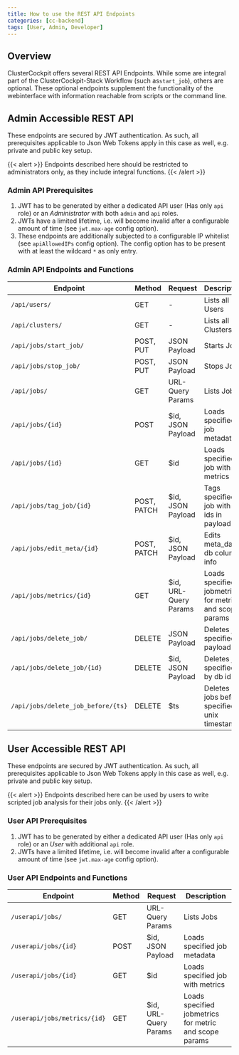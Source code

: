 ```yaml
---
title: How to use the REST API Endpoints
categories: [cc-backend]
tags: [User, Admin, Developer]
---
```


## Overview

ClusterCockpit offers several REST API Endpoints. While some are integral part of the ClusterCockpit-Stack Workflow (such as`start_job`), others are optional.
These optional endpoints supplement the functionality of the webinterface with information reachable from scripts or the command line.

## Admin Accessible REST API

These endpoints are secured by JWT authentication. As such, all prerequisites applicable to Json Web Tokens apply in this case as well, e.g. private and public key setup.

{{< alert >}}
    Endpoints described here should be restricted to administrators only, as they include integral functions.
{{< /alert >}}

### Admin API Prerequisites

1. JWT has to be generated by either a dedicated API user (Has only `api` role) or an *Administrator* with both `admin` and `api` roles.
2. JWTs have a limited lifetime, i.e. will become invalid after a configurable amount of time (see `jwt.max-age` config option).
3. These endpoints are additionally subjected to a configurable IP whitelist (see `apiAllowedIPs` config option). The config option has to be present with at least the wildcard `*` as only entry.

### Admin API Endpoints and Functions

| Endpoint | Method | Request | Description |
|----------|--------|---------|-------------|
| `/api/users/`                 | GET         | - | Lists all Users |
| `/api/clusters/`              | GET         | - | Lists all Clusters |
| `/api/jobs/start_job/`        | POST, PUT   | JSON Payload | Starts Job |
| `/api/jobs/stop_job/`         | POST, PUT   | JSON Payload | Stops Jobs |
| `/api/jobs/`                  | GET         | URL-Query Params | Lists Jobs |
| `/api/jobs/{id}`              | POST        | $id, JSON Payload | Loads specified job metadata |
| `/api/jobs/{id}`              | GET         | $id | Loads specified job with metrics |
| `/api/jobs/tag_job/{id}`      | POST, PATCH | $id, JSON Payload | Tags specified job with tag ids in payload |
| `/api/jobs/edit_meta/{id}`    | POST, PATCH | $id, JSON Payload | Edits meta_data db colums info |
| `/api/jobs/metrics/{id}`      | GET         | $id, URL-Query Params | Loads specified jobmetrics for metric and scope params |
| `/api/jobs/delete_job/`       | DELETE      | JSON Payload | Deletes job specified in payload |
| `/api/jobs/delete_job/{id}`   | DELETE      | $id, JSON Payload | Deletes job specified by db id |
| `/api/jobs/delete_job_before/{ts}` | DELETE | $ts | Deletes all jobs before specified unix timestamp |

## User Accessible REST API

These endpoints are secured by JWT authentication. As such, all prerequisites applicable to Json Web Tokens apply in this case as well, e.g. private and public key setup.

{{< alert >}}
    Endpoints described here can be used by users to write scripted job analysis for their jobs only.
{{< /alert >}}

### User API Prerequisites

1. JWT has to be generated by either a dedicated API user (Has only `api` role) or an *User* with additional `api` role.
2. JWTs have a limited lifetime, i.e. will become invalid after a configurable amount of time (see `jwt.max-age` config option).

### User API Endpoints and Functions

| Endpoint | Method | Request | Description |
|----------|--------|---------|-------------|
| `/userapi/jobs/`                  | GET         | URL-Query Params | Lists Jobs |
| `/userapi/jobs/{id}`              | POST        | $id, JSON Payload | Loads specified job metadata |
| `/userapi/jobs/{id}`              | GET         | $id | Loads specified job with metrics |
| `/userapi/jobs/metrics/{id}`      | GET         | $id, URL-Query Params | Loads specified jobmetrics for metric and scope params |
